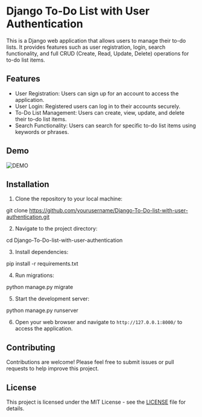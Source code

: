 # Django To-Do List with User Authentication

This is a Django web application that allows users to manage their to-do lists. It provides features such as user registration, login, search functionality, and full CRUD (Create, Read, Update, Delete) operations for to-do list items.

## Features

- User Registration: Users can sign up for an account to access the application.
- User Login: Registered users can log in to their accounts securely.
- To-Do List Management: Users can create, view, update, and delete their to-do list items.
- Search Functionality: Users can search for specific to-do list items using keywords or phrases.

## Demo

![DEMO](../master/Django%20To%20Do%20List%20App.jpg)

## Installation

1. Clone the repository to your local machine:

git clone https://github.com/yourusername/Django-To-Do-list-with-user-authentication.git


2. Navigate to the project directory:

cd Django-To-Do-list-with-user-authentication

3. Install dependencies:

pip install -r requirements.txt


4. Run migrations:

python manage.py migrate


5. Start the development server:

python manage.py runserver

6. Open your web browser and navigate to `http://127.0.0.1:8000/` to access the application.

## Contributing

Contributions are welcome! Please feel free to submit issues or pull requests to help improve this project.

## License

This project is licensed under the MIT License - see the [LICENSE](LICENSE) file for details.

